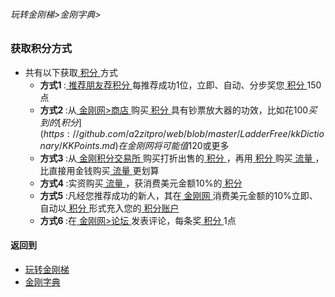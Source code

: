 ###### 玩转金刚梯>金刚字典>
### 获取积分方式

- 共有以下获取[ 积分 ](https://github.com/a2zitpro/web/blob/master/LadderFree/kkDictionary/KKPoints.md)方式
  - <strong>方式1 </strong>:[ 推荐朋友荐积分 ](https://github.com/a2zitpro/web/blob/master/LadderFree/kkDictionary/ShareKKToEarnKKPoints.md)每推荐成功1位，立即、自动、分步奖您[ 积分 ](https://github.com/a2zitpro/web/blob/master/LadderFree/kkDictionary/KKPoints.md)150点
  - <strong>方式2 </strong>:从[ 金刚网>商店 ](https://www.atozitpro.net/zh/shop/)购买[ 积分 ](https://github.com/a2zitpro/web/blob/master/LadderFree/kkDictionary/KKPoints.md)具有钞票放大器的功效，比如花$100买到的[ 积分 ](https://github.com/a2zitpro/web/blob/master/LadderFree/kkDictionary/KKPoints.md)在金刚网将可能值$120或更多
  - <strong>方式3 </strong>:从[ 金刚积分交易所 ]()购买打折出售的[ 积分 ](https://github.com/a2zitpro/web/blob/master/LadderFree/kkDictionary/KKPoints.md)，再用[ 积分 ](https://github.com/a2zitpro/web/blob/master/LadderFree/kkDictionary/KKPoints.md)购买[ 流量 ](https://github.com/a2zitpro/web/blob/master/LadderFree/kkDictionary/KKDataTraffic.md)，比直接用金钱购买[ 流量 ](https://github.com/a2zitpro/web/blob/master/LadderFree/kkDictionary/KKDataTraffic.md)更划算
  - <strong>方式4 </strong>:实资购买[ 流量 ](https://github.com/a2zitpro/web/blob/master/LadderFree/kkDictionary/KKDataTraffic.md)，获消费美元金额10%的[ 积分 ](https://github.com/a2zitpro/web/blob/master/LadderFree/kkDictionary/KKPoints.md)
  - <strong>方式5 </strong>:凡经您推荐成功的新人，其在[ 金刚网 ]()消费美元金额的10%立即、自动以[ 积分 ](https://github.com/a2zitpro/web/blob/master/LadderFree/kkDictionary/KKPoints.md)形式充入您的[ 积分账户 ]()
  - <strong>方式6 </strong>:在[ 金刚网>论坛 ](https://www.atozitpro.net/zh/forums/)发表评论，每条奖[ 积分 ](https://github.com/a2zitpro/web/blob/master/LadderFree/kkDictionary/KKPoints.md)1点

#### 返回到
- [玩转金刚梯](https://github.com/a2zitpro/web/blob/master/LadderFree/A.md)
- [金刚字典](https://github.com/a2zitpro/web/blob/master/LadderFree/kkDictionary/KKDictionary.md)

